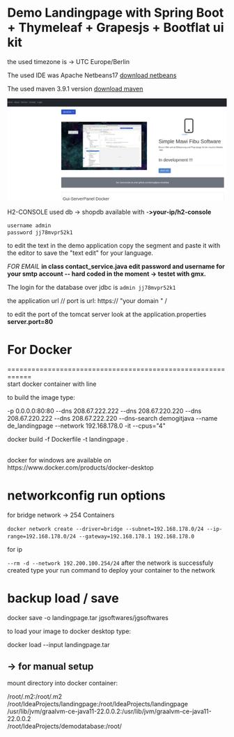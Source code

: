 # Demo Landingpage with Spring Boot + Thymeleaf + Grapesjs + Bootflat ui kit

the used timezone is -> UTC Europe/Berlin

The used IDE was Apache Netbeans17
[download netbeans](https://netbeans.apache.org/download/index.html)

The used maven 3.9.1 version
[download maven](https://maven.apache.org/download.cgi)

![enter image description here](https://raw.githubusercontent.com/demogitjava/demodatabase/master/landingapge.png)


H2-CONSOLE
used db -> shopdb
available with  -**>your-ip/h2-console**

    username admin
    password jj78mvpr52k1
    

to edit the text in the demo application
copy the segment and 
paste it with the editor to save
the "text edit" for your
language.

*FOR EMAIL*
**in class contact_service.java
edit password and username for your smtp account -- hard coded in the moment
-> testet with gmx.**



The login for the database over jdbc is
`admin
jj78mvpr52k1`

the application url // port is
url: https:// "your domain " /

to edit the port of the tomcat server
look at the application.properties 
**server.port=80**



# For Docker
============================================================
<br/>
start docker container with 
line 


to build the image type:

-p 0.0.0.0:80:80 --dns 208.67.222.222 --dns 208.67.220.220 --dns 208.67.220.222 --dns 208.67.222.220 --dns-search demogitjava --name de_landingpage --network 192.168.178.0 -it --cpus="4" 


docker build -f Dockerfile -t landingpage .

<br/>
docker for windows are available on https://www.docker.com/products/docker-desktop


networkconfig
run options
============================================================

for bridge network -> 254 Containers

`docker network create --driver=bridge --subnet=192.168.178.0/24 --ip-range=192.168.178.0/24 --gateway=192.168.178.1 192.168.178.0`



for ip

`--rm -d --network 192.200.100.254/24`
after the network is successfuly created
type your run command to deploy your container 
to the network 





backup 
load / save
============================================================

docker save -o landingpage.tar jgsoftwares/jgsoftwares

to load your image to docker desktop type:


docker load --input landingpage.tar




-> for manual setup 
----------------------------------------
mount directory into docker container:

/root/.m2:/root/.m2  
/root/IdeaProjects/landingpage:/root/IdeaProjects/landingpage  
/usr/lib/jvm/graalvm-ce-java11-22.0.0.2:/usr/lib/jvm/graalvm-ce-java11-22.0.0.2  
/root/IdeaProjects/demodatabase:/root/

